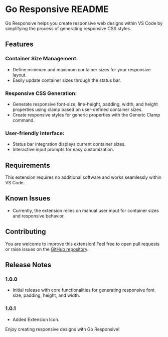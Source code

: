 # Go Responsive README

Go Responsive helps you create responsive web designs within VS Code by simplifying the process of generating responsive CSS styles.

## Features

### Container Size Management:
- Define minimum and maximum container sizes for your responsive layout.
- Easily update container sizes through the status bar.

### Responsive CSS Generation:
- Generate responsive font-size, line-height, padding, width, and height properties using clamp based on user-defined container sizes.
- Create responsive styles for generic properties with the Generic Clamp command.

### User-friendly Interface:
- Status bar integration displays current container sizes.
- Interactive input prompts for easy customization.

## Requirements
This extension requires no additional software and works seamlessly within VS Code.

## Known Issues
- Currently, the extension relies on manual user input for container sizes and responsive behavior.

## Contributing
You are welcome to improve this extension! Feel free to open pull requests or raise issues on the [GitHub repository](https://github.com/CodeWithRashed/go-responsive-ex)..

## Release Notes
### 1.0.0
- Initial release with core functionalities for generating responsive font size, padding, height, and width.
### 1.0.1
- Added Extension Icon.

Enjoy creating responsive designs with Go Responsive!
